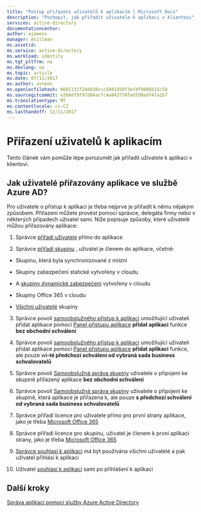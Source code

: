 ```yaml
---
title: "Postup přiřazení uživatelů k aplikacím | Microsoft Docs"
description: "Pochopit, jak přiřadit uživatele k aplikaci v klientovi"
services: active-directory
documentationcenter: 
author: ajamess
manager: mtillman
ms.assetid: 
ms.service: active-directory
ms.workload: identity
ms.tgt_pltfrm: na
ms.devlang: na
ms.topic: article
ms.date: 07/11/2017
ms.author: asteen
ms.openlocfilehash: 6681131f24dd36ccc5881d50f3efdf9806b15c58
ms.sourcegitcommit: e266df9f97d04acfc4a843770fadfd8edf4fa2b7
ms.translationtype: MT
ms.contentlocale: cs-CZ
ms.lasthandoff: 12/11/2017
---
```

# <a name="how-to-assign-users-to-applications"></a>Přiřazení uživatelů k aplikacím

Tento článek vám pomůže lépe porozumět jak přiřadit uživatele k aplikaci v klientovi.

## <a name="how-do-users-get-assigned-to-an-application-in-azure-ad"></a>Jak uživatelé přiřazovány aplikace ve službě Azure AD?

Pro uživatele o přístup k aplikaci je třeba nejprve je přiřadit k němu nějakým způsobem. Přiřazení můžete provést pomocí správce, delegáta firmy nebo v některých případech uživatel sami. Níže popisuje způsoby, které uživatelé můžou přiřazovány aplikace:

1.  Správce [přiřadí uživatele](https://docs.microsoft.com/azure/active-directory/active-directory-coreapps-assign-user-azure-portal) přímo do aplikace

2.  Správce [přiřadí skupinu](https://docs.microsoft.com/azure/active-directory/active-directory-coreapps-assign-user-azure-portal) , uživatel je členem do aplikace, včetně:

  * Skupinu, která byla synchronizované z místní

  * Skupiny zabezpečení statické vytvořeny v cloudu

  * A [skupiny dynamické zabezpečení](https://docs.microsoft.com/azure/active-directory/active-directory-groups-dynamic-membership-azure-portal) vytvořeny v cloudu

  * Skupiny Office 365 v cloudu

  * [Všichni uživatelé](https://docs.microsoft.com/azure/active-directory/active-directory-accessmanagement-dedicated-groups) skupiny

3.  Správce povolí [samoobslužného přístup k aplikaci](https://docs.microsoft.com/azure/active-directory/active-directory-self-service-application-access) umožňující uživateli přidat aplikace pomocí [Panel přístupu aplikace](https://docs.microsoft.com/azure/active-directory/active-directory-saas-access-panel-introduction) **přidat aplikaci** funkce **bez obchodní schválení**

4.  Správce povolí [samoobslužného přístup k aplikaci](https://docs.microsoft.com/azure/active-directory/active-directory-self-service-application-access) umožňující uživateli přidat aplikace pomocí [Panel přístupu aplikace](https://docs.microsoft.com/azure/active-directory/active-directory-saas-access-panel-introduction) **přidat aplikaci** funkce, ale pouze w**i-té předchozí schválení od vybraná sada business schvalovatelů**

5.  Správce povolí [Samoobslužná správa skupiny](https://docs.microsoft.com/azure/active-directory/active-directory-accessmanagement-self-service-group-management) uživatele o připojení ke skupině přiřazený aplikace **bez obchodní schválení**

6.  Správce povolí [Samoobslužná správa skupiny](https://docs.microsoft.com/azure/active-directory/active-directory-accessmanagement-self-service-group-management) uživatele o připojení ke skupině, která aplikace je přiřazena k, ale pouze **s předchozí schválení od vybraná sada business schvalovatelů**

7.  Správce přiřadí licence pro uživatele přímo pro první strany aplikace, jako je třeba [Microsoft Office 365](http://products.office.com/)

8.  Správce přiřadí licence pro skupinu, uživatel je členem k první aplikaci strany, jako je třeba [Microsoft Office 365](http://products.office.com/)

9.  [Správce souhlasí k aplikaci](https://docs.microsoft.com/azure/active-directory/develop/active-directory-devhowto-multi-tenant-overview#understanding-user-and-admin-consent) má být používána všichni uživatelé a pak uživatel přihlásí k aplikaci

10. Uživatel [souhlasí k aplikaci](https://docs.microsoft.com/azure/active-directory/develop/active-directory-devhowto-multi-tenant-overview#understanding-user-and-admin-consent) sami po přihlášení k aplikaci

## <a name="next-steps"></a>Další kroky
[Správa aplikací pomocí služby Azure Active Directory](active-directory-enable-sso-scenario.md)
